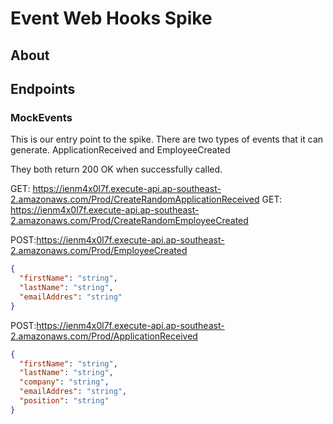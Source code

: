 # Event Web Hooks Spike

## About ##

## Endpoints ##
### MockEvents ###
This is our entry point to the spike. There are two types of events that it can generate. ApplicationReceived and EmployeeCreated

They both return 200 OK when successfully called.



GET: https://ienm4x0l7f.execute-api.ap-southeast-2.amazonaws.com/Prod/CreateRandomApplicationReceived
GET: https://ienm4x0l7f.execute-api.ap-southeast-2.amazonaws.com/Prod/CreateRandomEmployeeCreated

POST:https://ienm4x0l7f.execute-api.ap-southeast-2.amazonaws.com/Prod/EmployeeCreated

```json
{
  "firstName": "string",
  "lastName": "string",
  "emailAddres": "string"
}
```


POST:https://ienm4x0l7f.execute-api.ap-southeast-2.amazonaws.com/Prod/ApplicationReceived
```json
{
  "firstName": "string",
  "lastName": "string",
  "company": "string",
  "emailAddres": "string",
  "position": "string"
}
```

